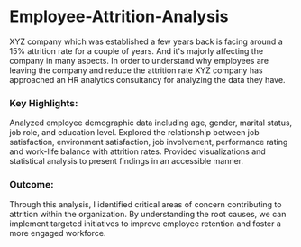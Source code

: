 # Employee-Attrition-Analysis
XYZ company which was established a few years back is facing around a 15% attrition rate for a couple of years. And it's majorly affecting the company in many aspects. In order to understand why employees are leaving the company and reduce the attrition rate XYZ company has approached an HR analytics consultancy for analyzing the data they have.

### Key Highlights:
Analyzed employee demographic data including age, gender, marital status, job role, and education level.
Explored the relationship between job satisfaction, environment satisfaction, job involvement, performance rating and work-life balance with attrition rates.
Provided visualizations and statistical analysis to present findings in an accessible manner.

### Outcome:
Through this analysis, I identified critical areas of concern contributing to attrition within the organization. By understanding the root causes, we can implement targeted initiatives to improve employee retention and foster a more engaged workforce.
